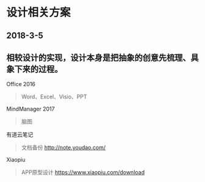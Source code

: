 # 设计相关方案
## 2018-3-5
相较设计的实现，设计本身是把抽象的创意先梳理、具象下来的过程。
---

Office 2016
> Word、Excel、Visio、PPT

MindManager 2017
> 脑图

有道云笔记
> 文档备份
> http://note.youdao.com/

Xiaopiu
> APP原型设计
> https://www.xiaopiu.com/download

